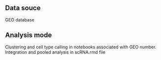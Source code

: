 ## Data souce
GEO database
## Analysis mode
Clustering and cell type calling in notebooks associated with GEO number.
Integration and pooled analysis in scRNA.rmd file
